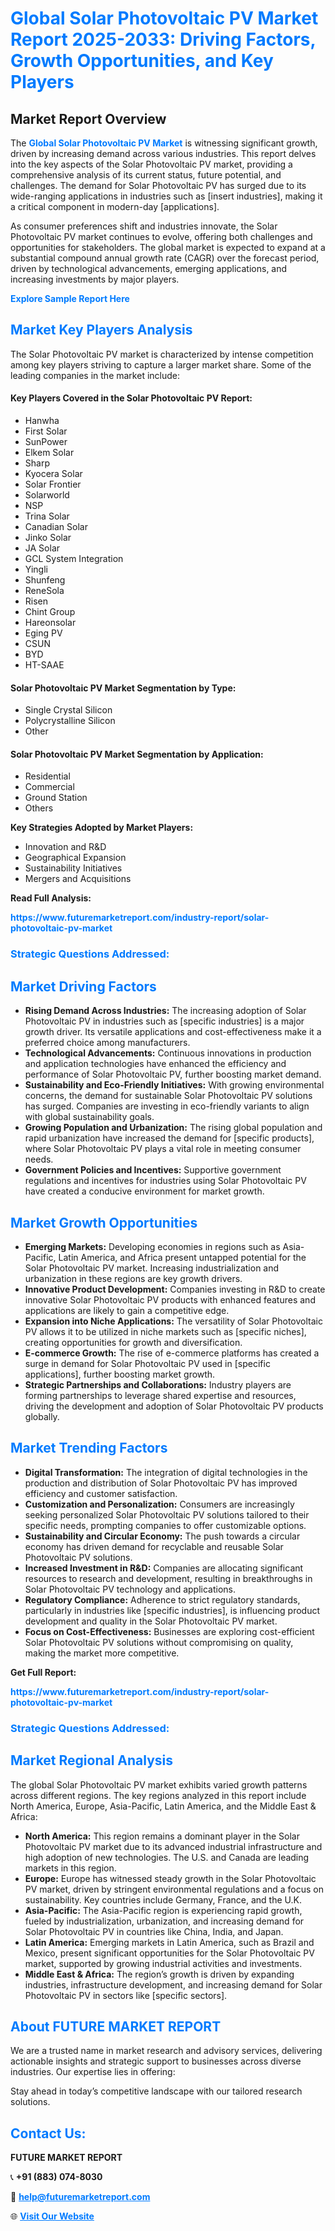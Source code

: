 <h1 style="color: #007BFF;">Global Solar Photovoltaic PV Market Report 2025-2033: Driving Factors, Growth Opportunities, and Key Players</h1>

<section id="overview">
<h2>Market Report Overview</h2>
<p>The <a href="https://www.futuremarketreport.com/industry-report/solar-photovoltaic-pv-market" style="color: #007BFF; text-decoration: none;"><strong>Global Solar Photovoltaic PV Market</strong></a> is witnessing significant growth, driven by increasing demand across various industries. This report delves into the key aspects of the Solar Photovoltaic PV market, providing a comprehensive analysis of its current status, future potential, and challenges. The demand for Solar Photovoltaic PV has surged due to its wide-ranging applications in industries such as [insert industries], making it a critical component in modern-day [applications].</p>
<p>As consumer preferences shift and industries innovate, the Solar Photovoltaic PV market continues to evolve, offering both challenges and opportunities for stakeholders. The global market is expected to expand at a substantial compound annual growth rate (CAGR) over the forecast period, driven by technological advancements, emerging applications, and increasing investments by major players.</p>
</section>

<section id="overview">
<p><a href="https://www.futuremarketreport.com/request-sample/reportId=90903" style="color: #007BFF; text-decoration: none;"><strong>Explore Sample Report Here</strong></a></p>
</section>

<section id="key-players">
<h2 style="color: #007BFF;">Market Key Players Analysis</h2>
<p>The Solar Photovoltaic PV market is characterized by intense competition among key players striving to capture a larger market share. Some of the leading companies in the market include:</p>
<h4>Key Players Covered in the Solar Photovoltaic PV Report:</h4>
<ul><li>Hanwha</li><li>First Solar</li><li>SunPower</li><li>Elkem Solar</li><li>Sharp</li><li>Kyocera Solar</li><li>Solar Frontier</li><li>Solarworld</li><li>NSP</li><li>Trina Solar</li><li>Canadian Solar</li><li>Jinko Solar</li><li>JA Solar</li><li>GCL System Integration</li><li>Yingli</li><li>Shunfeng</li><li>ReneSola</li><li>Risen</li><li>Chint Group</li><li>Hareonsolar</li><li>Eging PV</li><li>CSUN</li><li>BYD</li><li>HT-SAAE</li></ul>
<h4>Solar Photovoltaic PV Market Segmentation by Type:</h4>
<ul><li>Single Crystal Silicon</li><li>Polycrystalline Silicon</li><li>Other</li></ul>

<h4>Solar Photovoltaic PV Market Segmentation by Application:</h4>
<ul><li>Residential</li><li>Commercial</li><li>Ground Station</li><li>Others</li></ul>
<p><strong>Key Strategies Adopted by Market Players:</strong></p>
<ul>
<li>Innovation and R&D</li>
<li>Geographical Expansion</li>
<li>Sustainability Initiatives</li>
<li>Mergers and Acquisitions</li>
</ul>
</section>

<section>
<p><strong>Read Full Analysis: </strong></p><a href="https://www.futuremarketreport.com/industry-report/solar-photovoltaic-pv-market" style="color: #007BFF; text-decoration: none;"><strong>https://www.futuremarketreport.com/industry-report/solar-photovoltaic-pv-market</strong></a>
<h3 style="color: #007BFF;">Strategic Questions Addressed:</h3>
</section>

<section id="driving-factors">
<h2 style="color: #007BFF;">Market Driving Factors</h2>
<ul>
<li><strong>Rising Demand Across Industries:</strong> The increasing adoption of Solar Photovoltaic PV in industries such as [specific industries] is a major growth driver. Its versatile applications and cost-effectiveness make it a preferred choice among manufacturers.</li>
<li><strong>Technological Advancements:</strong> Continuous innovations in production and application technologies have enhanced the efficiency and performance of Solar Photovoltaic PV, further boosting market demand.</li>
<li><strong>Sustainability and Eco-Friendly Initiatives:</strong> With growing environmental concerns, the demand for sustainable Solar Photovoltaic PV solutions has surged. Companies are investing in eco-friendly variants to align with global sustainability goals.</li>
<li><strong>Growing Population and Urbanization:</strong> The rising global population and rapid urbanization have increased the demand for [specific products], where Solar Photovoltaic PV plays a vital role in meeting consumer needs.</li>
<li><strong>Government Policies and Incentives:</strong> Supportive government regulations and incentives for industries using Solar Photovoltaic PV have created a conducive environment for market growth.</li>
</ul>
</section>

<section id="growth-opportunities">
<h2 style="color: #007BFF;">Market Growth Opportunities</h2>
<ul>
<li><strong>Emerging Markets:</strong> Developing economies in regions such as Asia-Pacific, Latin America, and Africa present untapped potential for the Solar Photovoltaic PV market. Increasing industrialization and urbanization in these regions are key growth drivers.</li>
<li><strong>Innovative Product Development:</strong> Companies investing in R&D to create innovative Solar Photovoltaic PV products with enhanced features and applications are likely to gain a competitive edge.</li>
<li><strong>Expansion into Niche Applications:</strong> The versatility of Solar Photovoltaic PV allows it to be utilized in niche markets such as [specific niches], creating opportunities for growth and diversification.</li>
<li><strong>E-commerce Growth:</strong> The rise of e-commerce platforms has created a surge in demand for Solar Photovoltaic PV used in [specific applications], further boosting market growth.</li>
<li><strong>Strategic Partnerships and Collaborations:</strong> Industry players are forming partnerships to leverage shared expertise and resources, driving the development and adoption of Solar Photovoltaic PV products globally.</li>
</ul>
</section>

<section id="trending-factors">
<h2 style="color: #007BFF;">Market Trending Factors</h2>
<ul>
<li><strong>Digital Transformation:</strong> The integration of digital technologies in the production and distribution of Solar Photovoltaic PV has improved efficiency and customer satisfaction.</li>
<li><strong>Customization and Personalization:</strong> Consumers are increasingly seeking personalized Solar Photovoltaic PV solutions tailored to their specific needs, prompting companies to offer customizable options.</li>
<li><strong>Sustainability and Circular Economy:</strong> The push towards a circular economy has driven demand for recyclable and reusable Solar Photovoltaic PV solutions.</li>
<li><strong>Increased Investment in R&D:</strong> Companies are allocating significant resources to research and development, resulting in breakthroughs in Solar Photovoltaic PV technology and applications.</li>
<li><strong>Regulatory Compliance:</strong> Adherence to strict regulatory standards, particularly in industries like [specific industries], is influencing product development and quality in the Solar Photovoltaic PV market.</li>
<li><strong>Focus on Cost-Effectiveness:</strong> Businesses are exploring cost-efficient Solar Photovoltaic PV solutions without compromising on quality, making the market more competitive.</li>
</ul>
</section>

<section>
<p><strong>Get Full Report: </strong></p><a href="https://www.futuremarketreport.com/industry-report/solar-photovoltaic-pv-market" style="color: #007BFF; text-decoration: none;"><strong>https://www.futuremarketreport.com/industry-report/solar-photovoltaic-pv-market</strong></a>
<h3 style="color: #007BFF;">Strategic Questions Addressed:</h3>
</section>


<section id="regional-analysis">
<h2 style="color: #007BFF;">Market Regional Analysis</h2>
<p>The global Solar Photovoltaic PV market exhibits varied growth patterns across different regions. The key regions analyzed in this report include North America, Europe, Asia-Pacific, Latin America, and the Middle East & Africa:</p>
<ul>
<li><strong>North America:</strong> This region remains a dominant player in the Solar Photovoltaic PV market due to its advanced industrial infrastructure and high adoption of new technologies. The U.S. and Canada are leading markets in this region.</li>
<li><strong>Europe:</strong> Europe has witnessed steady growth in the Solar Photovoltaic PV market, driven by stringent environmental regulations and a focus on sustainability. Key countries include Germany, France, and the U.K.</li>
<li><strong>Asia-Pacific:</strong> The Asia-Pacific region is experiencing rapid growth, fueled by industrialization, urbanization, and increasing demand for Solar Photovoltaic PV in countries like China, India, and Japan.</li>
<li><strong>Latin America:</strong> Emerging markets in Latin America, such as Brazil and Mexico, present significant opportunities for the Solar Photovoltaic PV market, supported by growing industrial activities and investments.</li>
<li><strong>Middle East & Africa:</strong> The region’s growth is driven by expanding industries, infrastructure development, and increasing demand for Solar Photovoltaic PV in sectors like [specific sectors].</li>
</ul>
</section>

<footer>
<h2 style="color: #007BFF;">About FUTURE MARKET REPORT</h2>
<p>We are a trusted name in market research and advisory services, delivering actionable insights and strategic support to businesses across diverse industries. Our expertise lies in offering:</p>

<p>Stay ahead in today’s competitive landscape with our tailored research solutions.</p>

<h2 style="color: #007BFF;">Contact Us:</h2>
<p><strong>FUTURE MARKET REPORT</strong></p>
<p>📞 <strong>+91 (883) 074-8030</strong></p>
<p>📧 <strong><a href="mailto:help@futuremarketreport.com" style="color: #007BFF;">help@futuremarketreport.com</a></strong></p>
<p>🌐 <strong><a href="https://www.futuremarketreport.com/" style="color: #007BFF;">Visit Our Website</a></strong></p>
</footer>